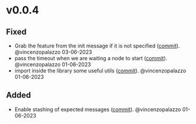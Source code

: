# v0.0.4

## Fixed
- Grab the feature from the init message if it is not specified ([commit](https://github.com/rustyrussell/lnprototest/commit/e2005d731bacf4fffaf4fe92cc96b1d241bde7f8)). @vincenzopalazzo 03-06-2023
- pass the timeout when we are waiting a node to start ([commit](https://github.com/rustyrussell/lnprototest/commit/9b4a0c1521eddee3f1c90aae6bab1aac120c4cba)). @vincenzopalazzo 01-06-2023
- import inside the library some useful utils ([commit](https://github.com/rustyrussell/lnprototest/commit/554659fbdce8376f9f200e98a05f44b3b5c0582c)). @vincenzopalazzo 01-06-2023

## Added
- Enable stashing of expected messages ([commit](https://github.com/rustyrussell/lnprototest/commit/50d72b1f8b08c3d973c8252f3be3c28812247404)). @vincenzopalazzo 01-06-2023
